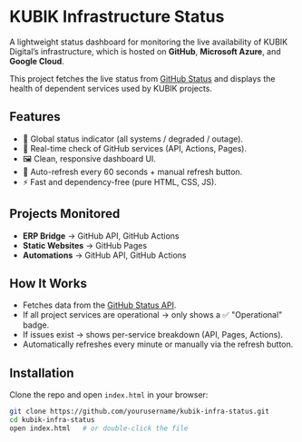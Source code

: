 # KUBIK Infrastructure Status

A lightweight status dashboard for monitoring the live availability of KUBIK Digital’s infrastructure, which is hosted on **GitHub**, **Microsoft Azure**, and **Google Cloud**.  

This project fetches the live status from [GitHub Status](https://www.githubstatus.com) and displays the health of dependent services used by KUBIK projects.

## Features
- 🚦 Global status indicator (all systems / degraded / outage).
- 📡 Real-time check of GitHub services (API, Actions, Pages).
- 🖼️ Clean, responsive dashboard UI.
- 🔄 Auto-refresh every 60 seconds + manual refresh button.
- ⚡ Fast and dependency-free (pure HTML, CSS, JS).

## Projects Monitored
- **ERP Bridge** → GitHub API, GitHub Actions  
- **Static Websites** → GitHub Pages  
- **Automations** → GitHub API, GitHub Actions  

## How It Works
- Fetches data from the [GitHub Status API](https://www.githubstatus.com/api/v2/summary.json).
- If all project services are operational → only shows a ✅ "Operational" badge.  
- If issues exist → shows per-service breakdown (API, Pages, Actions).  
- Automatically refreshes every minute or manually via the refresh button.  

## Installation
Clone the repo and open `index.html` in your browser:
```bash
git clone https://github.com/yourusername/kubik-infra-status.git
cd kubik-infra-status
open index.html   # or double-click the file
